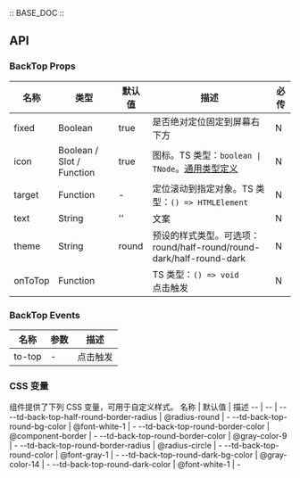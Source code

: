:: BASE_DOC ::

## API

### BackTop Props

名称 | 类型 | 默认值 | 描述 | 必传
-- | -- | -- | -- | --
fixed | Boolean | true | 是否绝对定位固定到屏幕右下方 | N
icon | Boolean / Slot / Function | true | 图标。TS 类型：`boolean \| TNode`。[通用类型定义](https://github.com/Tencent/tdesign-mobile-vue/blob/develop/src/common.ts) | N
target | Function | - | 定位滚动到指定对象。TS 类型：`() => HTMLElement` | N
text | String | '' | 文案 | N
theme | String | round | 预设的样式类型。可选项：round/half-round/round-dark/half-round-dark | N
onToTop | Function |  | TS 类型：`() => void`<br/>点击触发 | N

### BackTop Events

名称 | 参数 | 描述
-- | -- | --
to-top | \- | 点击触发

### CSS 变量

组件提供了下列 CSS 变量，可用于自定义样式。
名称 | 默认值 | 描述 
-- | -- | --
--td-back-top-half-round-border-radius | @radius-round | - 
--td-back-top-round-bg-color | @font-white-1 | - 
--td-back-top-round-border-color | @component-border | - 
--td-back-top-round-border-color | @gray-color-9 | - 
--td-back-top-round-border-radius | @radius-circle | - 
--td-back-top-round-color | @font-gray-1 | - 
--td-back-top-round-dark-bg-color | @gray-color-14 | - 
--td-back-top-round-dark-color | @font-white-1 | -